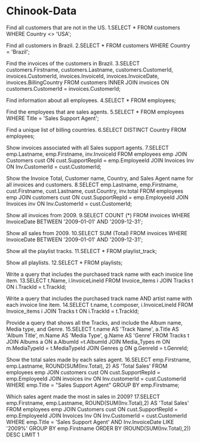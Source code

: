 # Chinook-Data
Find all customers that are not in the US.
1.SELECT * FROM customers WHERE Country <> 'USA';

Find all customers in Brazil.
2.SELECT * FROM customers WHERE Country = 'Brazil';

Find the invoices of the customers in Brazil.
3.SELECT customers.Firstname, customers.Lastname, customers.CustomerId, invoices.CustomerId, invoices.InvoiceId, invoices.InvoiceDate, invoices.BillingCountry
FROM customers
INNER JOIN invoices ON customers.CustomerId = invoices.CustomerId;

Find information about all employees.
4.SELECT * FROM employees;

Find the employees that are sales agents.
5.SELECT * FROM employees WHERE Title = 'Sales Support Agent';

Find a unique list of billing countries.
6.SELECT DISTINCT Country FROM employees;

Show invoices associated with all Sales support agents.
7.SELECT emp.Lastname, emp.Firstname, inv.InvoiceId
FROM employees emp
JOIN Customers cust ON cust.SupportRepId = emp.EmployeeId
JOIN Invoices Inv ON Inv.CustomerId = cust.CustomerId;

Show the Invoice Total, Customer name, Country, and Sales Agent name for all invoices and customers.
8.SELECT emp.Lastname, emp.Firstname, cust.Firstname, cust.Lastname, cust.Country, inv.total
FROM employees emp
JOIN customers cust ON cust.SupportRepId = emp.EmployeeId
JOIN Invoices inv ON Inv.CustomerId = cust.CustomerId;

Show all invoices from 2009.
9.SELECT COUNT (*) FROM invoices WHERE InvoiceDate BETWEEN '2009-01-01' AND '2009-12-31';

Show all sales from 2009.
10.SELECT SUM (Total) FROM invoices WHERE InvoiceDate BETWEEN '2009-01-01' AND '2009-12-31';
 
Show all the playlist tracks.
11.SELECT * FROM playlist_track;

Show all playlists.
12.SELECT * FROM playlists;

Write a query that includes the purchased track name with each invoice line item.
13.SELECT t.Name, i.InvoiceLineId
FROM Invoice_items i
JOIN Tracks t ON i.TrackId = t.TrackId;

Write a query that includes the purchased track name AND artist name with each invoice line item.
14.SELECT t.name, t.composer, i.InvoiceLineId
FROM Invoice_items i
JOIN Tracks t ON i.TrackId = t.TrackId;

Provide a query that shows all the Tracks, and include the Album name, Media type, and Genre.
15.SELECT t.name AS 'Track Name', a.Title AS 'Album Title', m.Name AS 'Media Type', g.Name AS 'Genre'
FROM Tracks t
JOIN Albums a ON a.AlbumId =t.AlbumId
JOIN Media_Types m ON m.MediaTypeId = t.MediaTypeId
JOIN Genres g ON g.GenreId = t.GenreId;

Show the total sales made by each sales agent.
16.SELECT emp.Firstname, emp.Lastname,
ROUND(SUM(Inv.Total), 2) AS 'Total Sales'
FROM employees emp
JOIN customers cust
ON cust.SupportRepId = emp.EmployeeId
JOIN invoices inv
ON Inv.customerId = cust.CustomerId
WHERE emp.Title = "Sales Support Agent"
GROUP BY emp.Firstname;

Which sales agent made the most in sales in 2009?
17.SELECT emp.Firstname, emp.Lastname,
ROUND(SUM(Inv.Total),2) AS 'Total Sales'
FROM employees emp
JOIN Customers cust
ON cust.SupportRepId = emp.EmployeeId
JOIN Invoices Inv
ON Inv.CustomerId = cust.CustomerId
WHERE emp.Title = 'Sales Support Agent'
AND Inv.InvoiceDate LIKE '2009%'
GROUP BY emp.Firstname
ORDER BY (ROUND(SUM(Inv.Total),2)) DESC LIMIT 1
